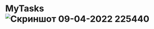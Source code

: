 # MyTasks![Скриншот 09-04-2022 225440](https://user-images.githubusercontent.com/96263634/162589701-24d791ef-c900-49b6-bb19-78cef8b4dbb2.jpg)


